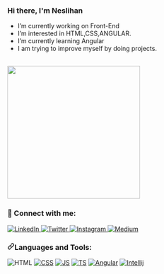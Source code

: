 ### Hi there, I'm Neslihan 


- I’m currently working on Front-End
- I’m interested in HTML,CSS,ANGULAR.  
- I’m currently learning Angular
- I am trying to improve myself by doing projects.
<br>
<img src="https://i.pinimg.com/564x/3f/66/9a/3f669ad35342b71f07db2daa0c4ae7c5.jpg" width="300px">


### 📩 Connect with me:

 <a href="https://www.linkedin.com/in/neslihan-atasever-287952211/" rel="nofollow">
    <img src="https://camo.githubusercontent.com/d172f6a369d02965f3da49c760be13075d88c292531a454ff34a64f79fcb0e64/68747470733a2f2f696d672e736869656c64732e696f2f62616467652f6c696e6b6564696e2d2532333030373742352e7376673f267374796c653d666f722d7468652d6261646765266c6f676f3d6c696e6b6564696e266c6f676f436f6c6f723d776869746526636f6c6f723d303731413243" alt="LinkedIn" data-canonical-src="https://img.shields.io/badge/linkedin-%230077B5.svg?&amp;style=for-the-badge&amp;logo=linkedin&amp;logoColor=white&amp;color=071A2C" style="max-width: 100%;">
  </a>
 <a href="https://twitter.com/nslhnatasvr" rel="nofollow">
    <img src="https://camo.githubusercontent.com/27771a4aa7fe3d002a2da9bb569b957a1ffd2596d33f5f9f096873fa3afc0364/68747470733a2f2f696d672e736869656c64732e696f2f62616467652f747769747465722d2532333144413146322e7376673f267374796c653d666f722d7468652d6261646765266c6f676f3d74776974746572266c6f676f436f6c6f723d776869746526636f6c6f723d303731413243" alt="Twitter" data-canonical-src="https://img.shields.io/badge/twitter-%231DA1F2.svg?&amp;style=for-the-badge&amp;logo=twitter&amp;logoColor=white&amp;color=071A2C" style="max-width: 100%;">
  </a>
  <a href="https://instagram.com/nslhnatasvr" rel="nofollow">
    <img src="https://camo.githubusercontent.com/6f972f654ee28881f3224ce5431acc16918b7bedf3b392a0cdde216fca31db2c/68747470733a2f2f696d672e736869656c64732e696f2f62616467652f696e7374616772616d2d2532334534343035462e7376673f267374796c653d666f722d7468652d6261646765266c6f676f3d696e7374616772616d266c6f676f436f6c6f723d776869746526636f6c6f723d303731413243" alt="Instagram" data-canonical-src="https://img.shields.io/badge/instagram-%23E4405F.svg?&amp;style=for-the-badge&amp;logo=instagram&amp;logoColor=white&amp;color=071A2C" style="max-width: 100%;">
  </a>
  <a href="https://medium.com/@nslhnatasvrrrr" rel="nofollow">
    <img src="https://camo.githubusercontent.com/070fd09f8ffd360ff40e6c2112efb52e6285d65c87d3707e377a9f59f61bcd33/68747470733a2f2f696d672e736869656c64732e696f2f62616467652f6d656469756d2d2532333132313030452e7376673f267374796c653d666f722d7468652d6261646765266c6f676f3d6d656469756d266c6f676f436f6c6f723d776869746526636f6c6f723d303731413243" alt="Medium" data-canonical-src="https://img.shields.io/badge/medium-%2312100E.svg?&amp;style=for-the-badge&amp;logo=medium&amp;logoColor=white&amp;color=071A2C" style="max-width: 100%;">
  </a>

<h3 dir="auto"><a id="user-content-languages-and-tools" class="anchor" aria-hidden="true" href="#languages-and-tools"><svg class="octicon octicon-link" viewBox="0 0 16 16" version="1.1" width="16" height="16" aria-hidden="true"><path fill-rule="evenodd" d="M7.775 3.275a.75.75 0 001.06 1.06l1.25-1.25a2 2 0 112.83 2.83l-2.5 2.5a2 2 0 01-2.83 0 .75.75 0 00-1.06 1.06 3.5 3.5 0 004.95 0l2.5-2.5a3.5 3.5 0 00-4.95-4.95l-1.25 1.25zm-4.69 9.64a2 2 0 010-2.83l2.5-2.5a2 2 0 012.83 0 .75.75 0 001.06-1.06 3.5 3.5 0 00-4.95 0l-2.5 2.5a3.5 3.5 0 004.95 4.95l1.25-1.25a.75.75 0 00-1.06-1.06l-1.25 1.25a2 2 0 01-2.83 0z"></path></svg></a>Languages and Tools:</h3>

<img src="https://camo.githubusercontent.com/103440c07d61dcd43adaf6508794f08def2e84f682b961c9bafedd31c8ed3d4f/68747470733a2f2f696d672e736869656c64732e696f2f62616467652f2d48544d4c2d3035313232413f7374796c653d666f722d7468652d6261646765266c6f676f3d48544d4c35266c6f676f436f6c6f723d453334463236" alt="HTML" data-canonical-src="https://img.shields.io/badge/-HTML-05122A?style=for-the-badge&amp;logo=HTML5&amp;logoColor=E34F26" style="max-width: 100%;"> <a target="_blank" rel="noopener noreferrer" href="https://camo.githubusercontent.com/b2e0e38ce4a6d350dc009cadf8fdaf165b1c508779b78cd1b638fc6a000554b2/68747470733a2f2f696d672e736869656c64732e696f2f62616467652f2d4353532d3035313232413f7374796c653d666f722d7468652d6261646765266c6f676f3d43535333266c6f676f436f6c6f723d323638464339"><img src="https://camo.githubusercontent.com/b2e0e38ce4a6d350dc009cadf8fdaf165b1c508779b78cd1b638fc6a000554b2/68747470733a2f2f696d672e736869656c64732e696f2f62616467652f2d4353532d3035313232413f7374796c653d666f722d7468652d6261646765266c6f676f3d43535333266c6f676f436f6c6f723d323638464339" alt="CSS" data-canonical-src="https://img.shields.io/badge/-CSS-05122A?style=for-the-badge&amp;logo=CSS3&amp;logoColor=268FC9" style="max-width: 100%;"></a> <a target="_blank" rel="noopener noreferrer" href="https://camo.githubusercontent.com/4a011b089314dbc7e1df54805d3c035685e57dc9cb686763c45dcce482b94b52/68747470733a2f2f696d672e736869656c64732e696f2f62616467652f2d4a6176617363726970742d3035313232413f7374796c653d666f722d7468652d6261646765266c6f676f3d6a617661736372697074"><img src="https://camo.githubusercontent.com/4a011b089314dbc7e1df54805d3c035685e57dc9cb686763c45dcce482b94b52/68747470733a2f2f696d672e736869656c64732e696f2f62616467652f2d4a6176617363726970742d3035313232413f7374796c653d666f722d7468652d6261646765266c6f676f3d6a617661736372697074" alt="JS" data-canonical-src="https://img.shields.io/badge/-Javascript-05122A?style=for-the-badge&amp;logo=javascript" style="max-width: 100%;"></a> <a target="_blank" rel="noopener noreferrer" href="https://camo.githubusercontent.com/d6c3af8db3e21d0efb064497a1491dc5754e0d9bba51cda855890307b84482b3/68747470733a2f2f696d672e736869656c64732e696f2f62616467652f547970655363726970742d3035313232413f7374796c653d666f722d7468652d6261646765266c6f676f3d74797065736372697074"><img src="https://camo.githubusercontent.com/d6c3af8db3e21d0efb064497a1491dc5754e0d9bba51cda855890307b84482b3/68747470733a2f2f696d672e736869656c64732e696f2f62616467652f547970655363726970742d3035313232413f7374796c653d666f722d7468652d6261646765266c6f676f3d74797065736372697074" alt="TS" data-canonical-src="https://img.shields.io/badge/TypeScript-05122A?style=for-the-badge&amp;logo=typescript" style="max-width: 100%;"></a> <a target="_blank" rel="noopener noreferrer" href="https://camo.githubusercontent.com/dccc429500567026199830d65e3d5db37e4aa19bf6da70ea30af0595adb66d4e/68747470733a2f2f696d672e736869656c64732e696f2f62616467652f2d416e67756c61722d3035313232413f7374796c653d666f722d7468652d6261646765266c6f676f3d616e67756c6172266c6f676f436f6c6f723d424430303245"><img src="https://camo.githubusercontent.com/dccc429500567026199830d65e3d5db37e4aa19bf6da70ea30af0595adb66d4e/68747470733a2f2f696d672e736869656c64732e696f2f62616467652f2d416e67756c61722d3035313232413f7374796c653d666f722d7468652d6261646765266c6f676f3d616e67756c6172266c6f676f436f6c6f723d424430303245" alt="Angular" data-canonical-src="https://img.shields.io/badge/-Angular-05122A?style=for-the-badge&amp;logo=angular&amp;logoColor=BD002E" style="max-width: 100%;"></a> <a target="_blank" rel="noopener noreferrer" href="https://camo.githubusercontent.com/d29ee11a205d8cda3f11dc7a25ddd5fd0d08c786df8b98d575f595a0684fcae8/68747470733a2f2f696d672e736869656c64732e696f2f62616467652f2d496e74656c6c696a2d3035313232413f7374796c653d666f722d7468652d6261646765266c6f676f3d696e74656c6c696a2d69646561266c6f676f436f6c6f723d434633423732"><img src="https://camo.githubusercontent.com/d29ee11a205d8cda3f11dc7a25ddd5fd0d08c786df8b98d575f595a0684fcae8/68747470733a2f2f696d672e736869656c64732e696f2f62616467652f2d496e74656c6c696a2d3035313232413f7374796c653d666f722d7468652d6261646765266c6f676f3d696e74656c6c696a2d69646561266c6f676f436f6c6f723d434633423732" alt="Intellij" data-canonical-src="https://img.shields.io/badge/-Intellij-05122A?style=for-the-badge&amp;logo=intellij-idea&amp;logoColor=CF3B72" style="max-width: 100%;"></a> 
